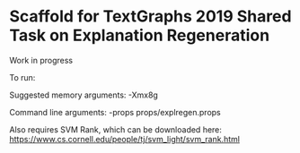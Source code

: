 # Scaffold for TextGraphs 2019 Shared Task on Explanation Regeneration
Work in progress

To run:

 Suggested memory arguments:
 -Xmx8g

 Command line arguments:
-props props/explregen.props

Also requires SVM Rank, which can be downloaded here:
https://www.cs.cornell.edu/people/tj/svm_light/svm_rank.html
